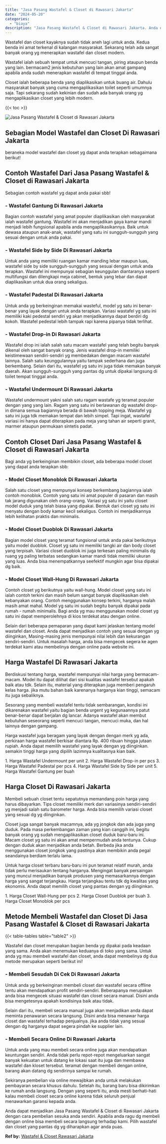 ```yaml
---
title: "Jasa Pasang Wastafel & Closet di Rawasari Jakarta"
date: "2024-05-20"
categories: 
  - "biaya"
description: "Jasa Pasang Wastafel & Closet di Rawasari Jakarta. Anda dapat menjadikan Jasa Pasang Wastafel & Closet di Rawasari Jakarta dengan cara pembelian sesuka anda..."
---
```


Wastafel dan closet kayaknya sudah tidak aneh lagi untuk anda. Kedua benda ini amat terkenal di kalangan masyarakat. Sekarang telah ada sangat banyak orang yg menerapkan wastafel dan closet modern.

Wastafel ialah sebuah tempat untuk mencuci tangan, piring ataupun benda yang lain. bermacam2 jenis kebutuhan yang lain akan amat gampang apabila anda sudah menerapkan wastafel di tempat tinggal anda.

Closet ialah beberapa benda yang diaplikasikan untuk buang air. Dahulu masyarakat banyak yang cuma mengaplikasikan toilet seperti umumnya saja. Tapi sekarang sudah kekinian dan sudah ada banyak orang yg mengaplikasikan closet yang lebih modern.

{{< toc >}}

![Jasa Pasang Wastafel & Closet di Rawasari Jakarta](/images/wastafel-closet-murah35.png)

## Sebagian Model Wastafel dan Closet Di Rawasari Jakarta

beraneka model wastafel dan closet yg dapat anda terapkan sebagaimana berikut!

## Contoh Wastafel Dari Jasa Pasang Wastafel & Closet di Rawasari Jakarta

Sebagian contoh wastafel yg dapat anda pakai sbb!

### \- Wastafel Gantung Di Rawasari Jakarta

Bagian contoh wastafel yang amat populer diaplikasikan oleh masyarakat ialah wastafel gantung. Wastafel ini akan menjadikan gaya kamar mandi menjadi lebih fungsional apabila anda mengaplikasikannya. Baik untuk dewasa ataupun anak-anak, wastafel yang satu ini sungguh-sungguh yang sesuai dengan untuk anda pakai.

### \- Wastafel Side by Side Di Rawasari Jakarta

Untuk anda yang memiliki ruangan kamar manding lebar maupun luas, wastafel side by side sungguh-sungguh yang sesuai dengan untuk anda terapkan. Wastafel ini mempunyai sebagian keunggulan diantaranya seperti multifungsi dan dilengkapi meja cabinet, bentuk yang lebar dan dapat diaplikasikan untuk dua orang sekaligus.

### \- Wastafel Padestal Di Rawasari Jakarta

Untuk anda yg berkeinginan memakai wasteful, model yg satu ini benar-benar yang layak dengan untuk anda terapkan. Variasi wastafel yg satu ini memiliki kaki pedestal sendiri yg akan menjadikannya dapat berdiri dg kokoh. Wastafel pedestal lebih tampak rapi karena pipanya tidak terlihat.

### \- Wastafel Drop-in Di Rawasari Jakarta

Wastafel drop ini ialah salah satu macam wastafel yang telah begitu banyak dikenal oleh sangat banyak orang. Jenis wastafel drop-in memiliki keistimewaan sendiri-sendiri yg membedakan dengan macam wastafel lainnya. Salah satu keunggulannya yaitu tampak sederhana dan juga berkembang. Selain dari itu, wastafel yg satu ini juga tidak memakan banyak daerah. Akan sungguh-sungguh yang pantas dg untuk dipakai langsung di toilet tempat tinggal anda.

### \- Wastafel Undermount Di Rawasari Jakarta

Wastafel undermount yakni salah satu ragam wastafe yg teramat populer dengan yang yang lain. Ragam yang satu ini berlawanan dg wastafel drop-in dimana semua bagiannya berada di bawah topping meja. Wastafel yg satu ini juga tdk memakan tempat dan lebih simpel. Tapi ingat, wastafel variasi ini hanya dapat diterapkan pada meja yang tahan air seperti granit, marmer ataupun permukaan sintetis padat.

## Contoh Closet Dari Jasa Pasang Wastafel & Closet di Rawasari Jakarta

Bagi anda yg berkeinginan membikin closet, ada beberapa model closet yang dapat anda terapkan sbb:

### \- Model Closet Monoblok Di Rawasari Jakarta

Salah satu closet yang mempunyai konsep berkembang bagiannya ialah contoh monoblok. Contoh yang satu ini amat populer di pasaran dan masih tak jarang digunakan oleh orang-orang. Variasi yg satu ini yaitu closet model duduk yang telah biasa yang dipakai. Bentuk dari closet yg satu ini menyatu dengan body kamar kecil sekaligus. Contoh ini menjadikannya lebih kelihatan praktis dan minimalis.

### \- Model Closet Duoblok Di Rawasari Jakarta

Bagian model closet yang teramat fungsional untuk anda pakai berikutnya yaitu model duoblok. Closet yg satu ini memiliki tangki air dan body closet yang terpisah. Variasi closet duoblok ini juga terkesan paling minimalis dg ruang yg paling terbatas sedangkan kamar mandi tidak memiliki ukuran yang luas. Anda bisa menempatkannya seefektif mungkin agar bisa dipakai dg baik.

### \- Model Closet Wall-Hung Di Rawasari Jakarta

Contoh closet yg berikutnya yaitu wall-hung. Model closet yang satu ini ialah contoh terkini dan masih belum sangat banyak diaplikasikan oleh kebanyakan orang. Contoh menggunakan konsep terkini, harganya malah masih amat mahal. Model yg satu ini sudah begitu banyak dipakai pada rumah - rumah minimalis. Bagi anda yg mau menggunakan model closet yg satu ini dapat memperolehnya di kios terdekat atau dengan online.

Selain dari beberapa pemaparan yang dapat kami jelaskan tentang model wastafel dan closet. Anda dapat menjadikan contoh yang sesuai dengan yg diinginkan, Masing-masing jenis mempunyai nilai lebih dan kekurangan sendiri-sendiri. Untuk masalah harga, anda bisa mengecek segera ke agen terdekat kami atau membelinya dengan online pada website ini.

## Harga Wastafel Di Rawasari Jakarta

Berdiskusi tentang harga, wastafel mempunyai nilai harga yang bermacam-macam. Model itu dapat dilihat dari sisi kualitas wastafel tersebut apakah baik atau tdk. Selain itu, material yang diterapkan juga memberi pengaruh kelas harga. jika mutu bahan baik karenanya harganya kian tinggi, semacam itu juga sebaliknya.

Sesorang yang membeli wastafel tentu tidak sembarangan, kondisi ini dikarenakan wastafel yaitu bagian benda urgent yg kegunaannya patut benar-benar dapat berjalan dg lancar. Adanya wastafel akan membut kebutuhan seseorang seperti mencuci tangan, mencuci muka, dan hal lainnya dengan gampang.

Harga wastafel juga beragam yang layak dengan dengan merk yg ada, perkiraan harga wastafel berkisar diantara Rp. 400 ribuan hingga jutaan rupiah. Anda dapat memilih wastafel yang layak dengan yg diinginkan. semakin tinggi harga yang dipilih lazimnya kualitasnya kian baik.

1\. Harga Wastafel Undermount per unit 2. Harga Wastafel Drop-in per pcs 3. Harga Wastafel Padestal per pcs 4. Harga Wastafel Side by Side per unit 5. Harga Wastafel Gantung per buah

## Harga Closet Di Rawasari Jakarta

Membeli sebuah closet tentu sepatutnya memandang poin harga yang harus dibayarkan. Tips closet memiliki merk dan variasinya sendiri-sendiri yg menjadi salah satu barometer harga. Anda bisa memilih variasi closet yang sesuai dg yg diinginkan.

Closet juga sangat banyak macamnya, ada yg jongkok dan ada juga yang duduk. Pada masa perkembangan zaman yang kian canggih ini, begitu banyak orang yg sudah mengaplikasikan closet duduk baru-baru ini. Macam closet yg satu ini akan amat mempermudah anda tentunya. Cukup dengan duduk akan menjadikan anda betah. Berbeda jika anda menggunakan closet jongkok yang pastinya akan membikin anda pegal seandainya berdiam terlalu lama.

Untuk harga closet terbaru baru-baru ini pun teramat relatif murah, anda tidak perlu merisaukan tentang harganya. Mengingat banyak persaingan yang muncul menjadikan banyak produsen yang memasarkannya dengan harga yang sangat terjangkau. Harga terjangkau tentu tdk dg kwalitas yang ekonomis. Anda dapat memilih closet yang pantas dengan yg diinginkan.

1\. Harga Closet Wall-Hung per pcs 2. Harga Closet Duoblok per buah 3. Harga Closet Monoblok per pcs

## Metode Membeli Wastafel dan Closet Di Jasa Pasang Wastafel & Closet di Rawasari Jakarta

{{< table-tables table="table2" >}}

Wastafel dan closet merupakan bagian benda yg dipakai pada keadaan yang sama. Anda akan menemukan keduanya di toko yang sama. Untuk anda yg mau membeli wastafel dan closet, anda dapat membelinya dg dua metode merupakan seperti berikut ini!

### \- Membeli Sesudah Di Cek Di Rawasari Jakarta

Untuk anda yg berkeinginan membeli closet dan wastafel secara offline tentu akan mendapatkan profit sendiri-sendiri. Beberapanya merupakan anda bisa mengecek situasi wastafel dan closet secara manual. Disini anda bisa mengetesnya apakah kondisinya baik atau tidak.

Selain dari itu, membeli secara manual juga akan menjadikan anda dapat meminta penawaran secara langsung. Disini anda bisa menawar harga closet dan wastafel terhadap penjualnya. jika anda tidak yang sesuai dengan dg harganya dapat segera pindah ke supplier lain.

### \- Membeli Secara Online Di Rawasari Jakarta

Untuk anda yang mau membeli secara online juga akan mendapatkan keuntungan sendiri. Anda tidak perlu repot-repot mengeluarkan sangat banyak kekuatan untuk datang ke lokasi saat itu juga dan membawa wastafel dan kloset tersebut. teramat dengan membeli dengan online, barang akan datang dg sendirinya sampai ke rumah.

Sekiranya pembelian via online mewajibkan anda untuk melakukan pembayaran secara khusus dahulu. Setelah itu, barang baru bisa dikirimkan ke rumah anda langsung. Dengan yang seperti itu, anda mesti berhati-hati kalau membeli closet secara online karena tidak seluruh penjual menawarkan garansi kepada anda.

Anda dapat menjadikan Jasa Pasang Wastafel & Closet di Rawasari Jakarta dengan cara pembelian sesuka anda sendiri. Apabila anda ragu dg membeli dengan online bisa membeli secara langsung terhadap kami. Pilih wastafel dan closet yang pantas dg yg diharapkan agar anda puas.

**Ref by:** [Wastafel & Closet Rawasari Jakarta](https://id.wikipedia.org/wiki/Wastafel)
